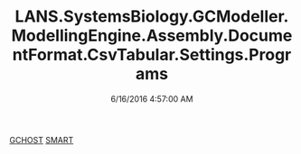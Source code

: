 ﻿---
title: LANS.SystemsBiology.GCModeller.ModellingEngine.Assembly.DocumentFormat.CsvTabular.Settings.Programs
date: 6/16/2016 4:57:00 AM
---

[GCHOST](T-LANS.SystemsBiology.GCModeller.ModellingEngine.Assembly.DocumentFormat.CsvTabular.Settings.Programs.GCHOST.html)
[SMART](T-LANS.SystemsBiology.GCModeller.ModellingEngine.Assembly.DocumentFormat.CsvTabular.Settings.Programs.SMART.html)
